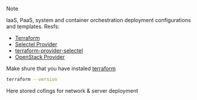 > [!NOTE]
> IaaS, PaaS, system and container orchestration deployment configurations and templates.
> Resfs:
> - [Terraform](https://docs.selectel.ru/cloud/servers/tools/terraform/)
> - [Selectel Provider](https://registry.terraform.io/providers/selectel/selectel/latest/docs)
> - [terraform-provider-selectel](https://github.com/selectel/terraform-provider-selectel/tree/master/website/docs)
> - [OpenStack Provider](https://registry.terraform.io/providers/terraform-provider-openstack/openstack/latest/docs)

Make shure that you have instaled [terraform](https://developer.hashicorp.com/terraform/downloads)
```sh
terraform --version
```


Here stored cofings for network & server deployment